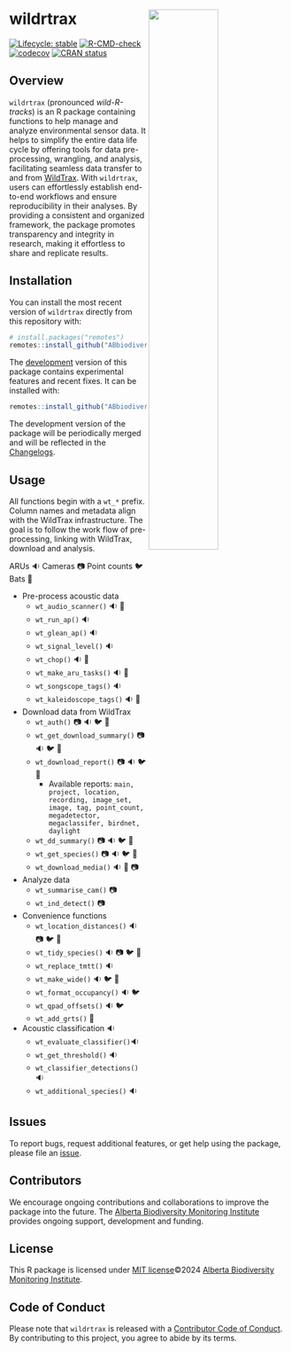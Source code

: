 
# wildrtrax <img src="man/figures/logo.png" width="50%" align="right" />

<!-- badges: start -->

[![Lifecycle: stable](https://img.shields.io/badge/lifecycle-stable-brightgreen.svg)](https://lifecycle.r-lib.org/articles/stages.html#stable)
[![R-CMD-check](https://github.com/ABbiodiversity/wildrtrax/actions/workflows/R-CMD-check.yaml/badge.svg)](https://github.com/ABbiodiversity/wildrtrax/actions/workflows/R-CMD-check.yaml)
[![codecov](https://codecov.io/gh/ABbiodiversity/wildrtrax/branch/main/graph/badge.svg)](https://app.codecov.io/gh/ABbiodiversity/wildrtrax)
[![CRAN status](https://www.r-pkg.org/badges/version/wildrtrax)](https://CRAN.R-project.org/package=wildrtrax)
<!-- badges: end -->

## Overview

`wildrtrax` (pronounced *wild-R-tracks*) is an R package containing functions to help manage and analyze environmental sensor data. It helps to simplify the entire data life cycle by offering tools for data pre-processing, wrangling, and analysis, facilitating seamless data transfer to and from [WildTrax](https://www.wildtrax.ca/home.html). With `wildrtrax`, users can effortlessly establish end-to-end workflows and ensure reproducibility in their analyses. By providing a consistent and organized framework, the package promotes transparency and integrity in research, making it effortless to share and replicate results.

## Installation

You can install the most recent version of `wildrtrax` directly from this repository with:

``` r
# install.packages("remotes")
remotes::install_github("ABbiodiversity/wildrtrax")
```

The [development](https://github.com/ABbiodiversity/wildrtrax/tree/development) version of this package contains experimental features and recent fixes. It can be installed with: 

```r
remotes::install_github("ABbiodiversity/wildrtrax@development")
```

The development version of the package will be periodically merged and will be reflected in the [Changelogs](https://abbiodiversity.github.io/wildrtrax/news/index.html).

## Usage

All functions begin with a `wt_*` prefix. Column names and metadata align with the WildTrax infrastructure. The goal is to follow the work flow of pre-processing, linking with WildTrax, download and analysis.

ARUs :sound:
Cameras :camera:
Point counts :bird:
Bats :bat:

- Pre-process acoustic data
  - `wt_audio_scanner()` :sound: :bat:
  - `wt_run_ap()` :sound:
  - `wt_glean_ap()` :sound:
  - `wt_signal_level()` :sound:
  - `wt_chop()` :sound: :bat:
  - `wt_make_aru_tasks()` :sound: :bat:
  - `wt_songscope_tags()` :sound:
  - `wt_kaleidoscope_tags()` :sound: :bat:
- Download data from WildTrax
  - `wt_auth()` :camera: :sound: :bird: :bat:
  - `wt_get_download_summary()` :camera: :sound: :bird: :bat:
  - `wt_download_report()` :camera: :sound: :bird: :bat:
    - Available reports: `main, project, location, recording, image_set, image, tag, point_count, megadetector, megaclassifer, birdnet, daylight`
  - `wt_dd_summary()` :camera: :sound: :bird: :bat:
  - `wt_get_species()` :camera: :sound: :bird: :bat:
  - `wt_download_media()` :sound: :bat: :camera:
- Analyze data
  - `wt_summarise_cam()` :camera:
  - `wt_ind_detect()` :camera:
- Convenience functions
  - `wt_location_distances()` :sound: :camera: :bird: :bat:
  - `wt_tidy_species()` :sound: :camera: :bird: :bat:
  - `wt_replace_tmtt()` :sound:
  - `wt_make_wide()` :sound: :bird: :bat:
  - `wt_format_occupancy()` :sound: :bird:
  - `wt_qpad_offsets()` :sound: :bird:
  - `wt_add_grts()` :bat:
- Acoustic classification :sound:
  - `wt_evaluate_classifier()`:sound:
  - `wt_get_threshold()` :sound:
  - `wt_classifier_detections()` :sound:
  - `wt_additional_species()` :sound:

## Issues

To report bugs, request additional features, or get help using the package, please file an
[issue](https://github.com/ABbiodiversity/wildrtrax/issues).

## Contributors

We encourage ongoing contributions and collaborations to improve the package into the future. The [Alberta Biodiversity Monitoring Institute](https://abmi.ca) provides ongoing support, development and funding.

## License

This R package is licensed under [MIT license](https://github.com/ABbiodiversity/wildrtrax/blob/master/LICENSE)©2024 [Alberta Biodiversity Monitoring Institute](https://abmi.ca).

## Code of Conduct

Please note that `wildrtrax` is released with a [Contributor Code of Conduct](CODE_OF_CONDUCT.md). By contributing to this project, you agree to abide by its terms.
